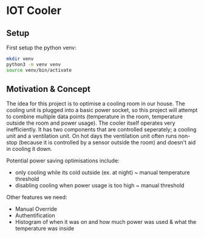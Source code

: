 # IOT Cooler
## Setup
First setup the python venv:
```bash
mkdir venv
python3 -m venv venv
source venv/bin/activate
```

## Motivation & Concept
The idea for this project is to optimise a cooling room in our house.
The cooling unit is plugged into a basic power socket, so this project will attempt to combine multiple data points (temperature in the room, temperature outside the room and power usage).
The cooler itself operates very inefficiently. 
It has two components that are controlled seperately; a cooling unit and a ventilation unit.
On hot days the ventilation unit often runs non-stop (because it is controlled by a sensor outside the room) and doesn't aid in cooling it down.

Potential power saving optimisations include:
- only cooling while its cold outside (ex. at night) ~ manual temperature threshold
- disabling cooling when power usage is too high ~ manual threshold 

Other features we need:
- Manual Override
- Authentification
- Histogram of when it was on and how much power was used & what the temperature was inside
